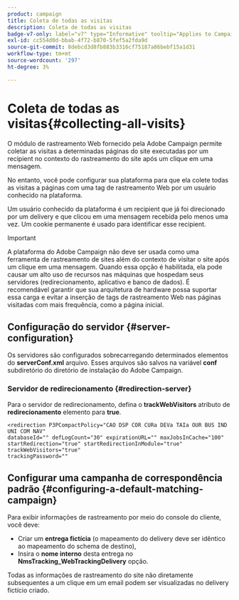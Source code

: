 ```yaml
---
product: campaign
title: Coleta de todas as visitas
description: Coleta de todas as visitas
badge-v7-only: label="v7" type="Informative" tooltip="Applies to Campaign Classic v7 only"
exl-id: cc554d0d-bbab-4f72-b870-5fef5a2fda9d
source-git-commit: 8debcd3d8fb883b3316cf75187a86bebf15a1d31
workflow-type: tm+mt
source-wordcount: '297'
ht-degree: 3%

---
```


# Coleta de todas as visitas{#collecting-all-visits}

O módulo de rastreamento Web fornecido pela Adobe Campaign permite coletar as visitas a determinadas páginas do site executadas por um recipient no contexto do rastreamento do site após um clique em uma mensagem.

No entanto, você pode configurar sua plataforma para que ela colete todas as visitas a páginas com uma tag de rastreamento Web por um usuário conhecido na plataforma.

Um usuário conhecido da plataforma é um recipient que já foi direcionado por um delivery e que clicou em uma mensagem recebida pelo menos uma vez. Um cookie permanente é usado para identificar esse recipient.

>[!IMPORTANT]
>
>A plataforma do Adobe Campaign não deve ser usada como uma ferramenta de rastreamento de sites além do contexto de visitar o site após um clique em uma mensagem. Quando essa opção é habilitada, ela pode causar um alto uso de recursos nas máquinas que hospedam seus servidores (redirecionamento, aplicativo e banco de dados). É recomendável garantir que sua arquitetura de hardware possa suportar essa carga e evitar a inserção de tags de rastreamento Web nas páginas visitadas com mais frequência, como a página inicial.

## Configuração do servidor {#server-configuration}

Os servidores são configurados sobrecarregando determinados elementos do **serverConf.xml** arquivo. Esses arquivos são salvos na variável **conf** subdiretório do diretório de instalação do Adobe Campaign.

### Servidor de redirecionamento {#redirection-server}

Para o servidor de redirecionamento, defina o **trackWebVisitors** atributo de **redirecionamento** elemento para **true**.

```
<redirection P3PCompactPolicy="CAO DSP COR CURa DEVa TAIa OUR BUS IND UNI COM NAV"
databaseId="" defLogCount="30" expirationURL="" maxJobsInCache="100"
startRedirection="true" startRedirectionInModule="true" trackWebVisitors="true"
trackingPassword=""
```

## Configurar uma campanha de correspondência padrão {#configuring-a-default-matching-campaign}

Para exibir informações de rastreamento por meio do console do cliente, você deve:

* Criar um **entrega fictícia** (o mapeamento do delivery deve ser idêntico ao mapeamento do schema de destino),
* Insira o **nome interno** desta entrega no **NmsTracking_WebTrackingDelivery** opção.

Todas as informações de rastreamento do site não diretamente subsequentes a um clique em um email podem ser visualizadas no delivery fictício criado.
